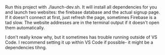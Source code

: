 Run this project with ./launch-dev.sh. It will install all dependencies for you 
and launch two websites: the firebase database and the actual signup page. If 
it doesn't connect at first, just refresh the page, sometimes Firebase is a tad
slow. The website addresses are in the terminal output if it doesn't open them
automatically.

I don't really know why, but it sometimes has trouble running outside of VS Code.
I recommend setting it up within VS Code if possible- it might be a dependencies
tihng.